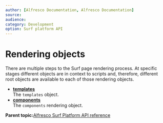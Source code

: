 ```yaml
---
author: [Alfresco Documentation, Alfresco Documentation]
source: 
audience: 
category: Development
option: Surf platform API
---
```


# Rendering objects

There are multiple steps to the Surf page rendering process. At specific stages different objects are in context to scripts and, therefore, different root objects are available to each of those rendering objects.

-   **[templates](../references/APISurf-templates.md)**  
The `templates` object.
-   **[components](../references/APISurf-components.md)**  
The `components` rendering object.

**Parent topic:**[Alfresco Surf Platform API reference](../references/APISurfPlatform-intro.md)

